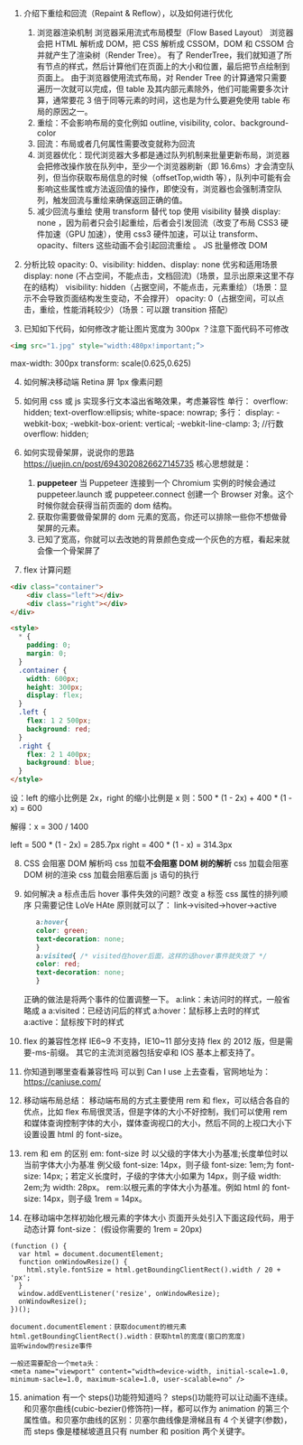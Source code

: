 1. 介绍下重绘和回流（Repaint & Reflow），以及如何进行优化

   1. 浏览器渲染机制
      浏览器采用流式布局模型（Flow Based Layout）
      浏览器会把 HTML 解析成 DOM，把 CSS 解析成 CSSOM，DOM 和 CSSOM 合并就产生了渲染树（Render Tree）。
      有了 RenderTree，我们就知道了所有节点的样式，然后计算他们在页面上的大小和位置，最后把节点绘制到页面上。
      由于浏览器使用流式布局，对 Render Tree 的计算通常只需要遍历一次就可以完成，但 table 及其内部元素除外，他们可能需要多次计算，通常要花 3 倍于同等元素的时间，这也是为什么要避免使用 table 布局的原因之一。
   2. 重绘：不会影响布局的变化例如 outline, visibility, color、background-color
   3. 回流：布局或者几何属性需要改变就称为回流
   4. 浏览器优化：现代浏览器大多都是通过队列机制来批量更新布局，浏览器会把修改操作放在队列中，至少一个浏览器刷新（即 16.6ms）才会清空队列，但当你获取布局信息的时候（offsetTop,width 等），队列中可能有会影响这些属性或方法返回值的操作，即使没有，浏览器也会强制清空队列，触发回流与重绘来确保返回正确的值。
   5. 减少回流与重绘
      使用 transform 替代 top
      使用 visibility 替换 display: none ，因为前者只会引起重绘，后者会引发回流（改变了布局
      CSS3 硬件加速（GPU 加速），使用 css3 硬件加速，可以让 transform、opacity、filters 这些动画不会引起回流重绘 。
      JS 批量修改 DOM

2. 分析比较 opacity: 0、visibility: hidden、display: none 优劣和适用场景
   display: none (不占空间，不能点击，文档回流)（场景，显示出原来这里不存在的结构）
   visibility: hidden（占据空间，不能点击，元素重绘）（场景：显示不会导致页面结构发生变动，不会撑开）
   opacity: 0（占据空间，可以点击，重绘，性能消耗较少）（场景：可以跟 transition 搭配）
3. 已知如下代码，如何修改才能让图片宽度为 300px ？注意下面代码不可修改

```HTML
<img src="1.jpg" style="width:480px!important;”>
```

max-width: 300px
transform: scale(0.625,0.625)

4. 如何解决移动端 Retina 屏 1px 像素问题
5. 如何用 css 或 js 实现多行文本溢出省略效果，考虑兼容性
   单行：
   overflow: hidden;
   text-overflow:ellipsis;
   white-space: nowrap;
   多行：
   display: -webkit-box;
   -webkit-box-orient: vertical;
   -webkit-line-clamp: 3; //行数
   overflow: hidden;
6. 如何实现骨架屏，说说你的思路
   https://juejin.cn/post/6943020826627145735
   核心思想就是：

   1. **puppeteer** 当 Puppeteer 连接到一个 Chromium 实例的时候会通过 puppeteer.launch 或 puppeteer.connect 创建一个 Browser 对象。这个时候你就会获得当前页面的 dom 结构。
   2. 获取你需要做骨架屏的 dom 元素的宽高，你还可以排除一些你不想做骨架屏的元素。
   3. 已知了宽高，你就可以去改她的背景颜色变成一个灰色的方框，看起来就会像一个骨架屏了

7. flex 计算问题

```HTML
<div class="container">
    <div class="left"></div>
    <div class="right"></div>
</div>

<style>
  * {
    padding: 0;
    margin: 0;
  }
  .container {
    width: 600px;
    height: 300px;
    display: flex;
  }
  .left {
    flex: 1 2 500px;
    background: red;
  }
  .right {
    flex: 2 1 400px;
    background: blue;
  }
</style>
```

设：left 的缩小比例是 2x，right 的缩小比例是 x
则：500 \* (1 - 2x) + 400 \* (1 - x) = 600

解得：x = 300 / 1400

left = 500 \* (1 - 2x) = 285.7px
right = 400 \* (1 - x) = 314.3px

8. CSS 会阻塞 DOM 解析吗
   css 加载**不会阻塞 DOM 树的解析**
   css 加载会阻塞 DOM 树的渲染
   css 加载会阻塞后面 js 语句的执行

9. 如何解决 a 标点击后 hover 事件失效的问题?
   改变 a 标签 css 属性的排列顺序
   只需要记住 LoVe HAte 原则就可以了：
   link→visited→hover→active

   ```CSS
      a:hover{
      color: green;
      text-decoration: none;
      }
      a:visited{ /* visited在hover后面，这样的话hover事件就失效了 */
      color: red;
      text-decoration: none;
      }

   ```

   正确的做法是将两个事件的位置调整一下。
   a:link：未访问时的样式，一般省略成 a a:visited：已经访问后的样式 a:hover：鼠标移上去时的样式 a:active：鼠标按下时的样式

10. flex 的兼容性怎样
    IE6~9 不支持，IE10~11 部分支持 flex 的 2012 版，但是需要-ms-前缀。
    其它的主流浏览器包括安卓和 IOS 基本上都支持了。
11. 你知道到哪里查看兼容性吗
    可以到 Can I use 上去查看，官网地址为：https://caniuse.com/
12. 移动端布局总结：
    移动端布局的方式主要使用 rem 和 flex，可以结合各自的优点，比如 flex 布局很灵活，但是字体的大小不好控制，我们可以使用 rem 和媒体查询控制字体的大小，媒体查询视口的大小，然后不同的上视口大小下设置设置 html 的 font-size。
13. rem 和 em 的区别
    em: font-size 时 以父级的字体大小为基准;长度单位时以当前字体大小为基准
    例父级 font-size: 14px，则子级 font-size: 1em;为 font-size: 14px;；若定义长度时，子级的字体大小如果为 14px，则子级 width: 2em;为 width: 28px。
    rem:以根元素的字体大小为基准。例如 html 的 font-size: 14px，则子级 1rem = 14px。
14. 在移动端中怎样初始化根元素的字体大小
    页面开头处引入下面这段代码，用于动态计算 font-size：
    (假设你需要的 1rem = 20px)

```JS
(function () {
  var html = document.documentElement;
  function onWindowResize() {
    html.style.fontSize = html.getBoundingClientRect().width / 20 + 'px';
  }
  window.addEventListener('resize', onWindowResize);
  onWindowResize();
})();

document.documentElement：获取document的根元素
html.getBoundingClientRect().width：获取html的宽度(窗口的宽度)
监听window的resize事件

一般还需要配合一个meta头：
<meta name="viewport" content="width=device-width, initial-scale=1.0, minimum-sacle=1.0, maximum-scale=1.0, user-scalable=no" />

```

15. animation 有一个 steps()功能符知道吗？
    steps()功能符可以让动画不连续。
    和贝塞尔曲线(cubic-bezier()修饰符)一样，都可以作为 animation 的第三个属性值。和贝塞尔曲线的区别：贝塞尔曲线像是滑梯且有 4 个关键字(参数)，而 steps 像是楼梯坡道且只有 number 和 position 两个关键字。
